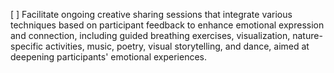 [ ] Facilitate ongoing creative sharing sessions that integrate various techniques based on participant feedback to enhance emotional expression and connection, including guided breathing exercises, visualization, nature-specific activities, music, poetry, visual storytelling, and dance, aimed at deepening participants' emotional experiences.